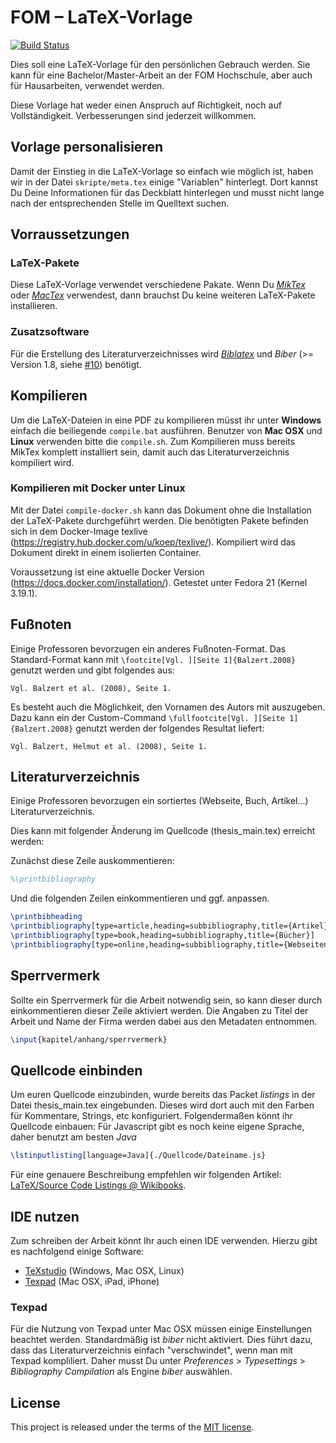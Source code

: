 # FOM – LaTeX-Vorlage

[![Build Status](https://travis-ci.org/andygrunwald/FOM-LaTeX-Template.svg?branch=master)](https://travis-ci.org/andygrunwald/FOM-LaTeX-Template)

Dies soll eine LaTeX-Vorlage für den persönlichen Gebrauch werden. Sie kann für eine Bachelor/Master-Arbeit an der FOM Hochschule, aber auch für Hausarbeiten, verwendet werden.

Diese Vorlage hat weder einen Anspruch auf Richtigkeit, noch auf Vollständigkeit. Verbesserungen sind jederzeit willkommen.

## Vorlage personalisieren

Damit der Einstieg in die LaTeX-Vorlage so einfach wie möglich ist, haben wir in der Datei ```skripte/meta.tex``` einige "Variablen" hinterlegt. Dort kannst Du Deine Informationen für das Deckblatt hinterlegen und musst nicht lange nach der entsprechenden Stelle im Quelltext suchen.

## Vorraussetzungen

### LaTeX-Pakete

Diese LaTeX-Vorlage verwendet verschiedene Pakate. Wenn Du _[MikTex](http://miktex.org/)_ oder _[MacTex](http://tug.org/mactex/)_ verwendest, dann brauchst Du keine weiteren LaTeX-Pakete installieren.

### Zusatzsoftware

Für die Erstellung des Literaturverzeichnisses wird _[Biblatex](http://www.ctan.org/pkg/biblatex)_ und _Biber_ (>= Version 1.8, siehe [#10](https://github.com/andygrunwald/FOM-LaTeX-Template/issues/10)) benötigt.

## Kompilieren

Um die LaTeX-Dateien in eine PDF zu kompilieren müsst ihr unter **Windows** einfach die beiliegende ```compile.bat``` ausführen. Benutzer von **Mac OSX** und **Linux** verwenden bitte die ```compile.sh```. Zum Kompilieren muss bereits MikTex komplett installiert sein, damit auch das Literaturverzeichnis kompiliert wird.

### Kompilieren mit Docker unter Linux

Mit der Datei ```compile-docker.sh``` kann das Dokument ohne die Installation der LaTeX-Pakete durchgeführt werden. Die benötigten Pakete befinden sich in dem Docker-Image texlive (https://registry.hub.docker.com/u/koep/texlive/). Kompiliert wird das Dokument direkt in einem isolierten Container.

Voraussetzung ist eine aktuelle Docker Version (https://docs.docker.com/installation/).
Getestet unter Fedora 21 (Kernel 3.19.1).

## Fußnoten

Einige Professoren bevorzugen ein anderes Fußnoten-Format. Das Standard-Format kann mit `\footcite[Vgl. ][Seite 1]{Balzert.2008}` genutzt werden und gibt folgendes aus:

```
Vgl. Balzert et al. (2008), Seite 1.
```

Es besteht auch die Möglichkeit, den Vornamen des Autors mit auszugeben. Dazu kann ein der Custom-Command `\fullfootcite[Vgl. ][Seite 1]{Balzert.2008}` genutzt werden der folgendes Resultat liefert:
```
Vgl. Balzert, Helmut et al. (2008), Seite 1.
```

## Literaturverzeichnis

Einige Professoren bevorzugen ein sortiertes (Webseite, Buch, Artikel...) Literaturverzeichnis.

Dies kann mit folgender Änderung im Quellcode (thesis_main.tex) erreicht werden:

Zunächst diese Zeile auskommentieren:

```latex
%\printbibliography
```

Und die folgenden Zeilen einkommentieren und ggf. anpassen.

```latex
\printbibheading
\printbibliography[type=article,heading=subbibliography,title={Artikel}]
\printbibliography[type=book,heading=subbibliography,title={Bücher}]
\printbibliography[type=online,heading=subbibliography,title={Webseiten}]
```
## Sperrvermerk

Sollte ein Sperrvermerk für die Arbeit notwendig sein, so kann dieser durch einkommentieren dieser Zeile aktiviert werden. Die Angaben zu Titel der Arbeit und Name der Firma werden dabei aus den Metadaten entnommen.

```latex
\input{kapitel/anhang/sperrvermerk}
```

## Quellcode einbinden

Um euren Quellcode einzubinden, wurde bereits das Packet *listings* in der Datei thesis_main.tex eingebunden.
Dieses wird dort auch mit den Farben für Kommentare, Strings, etc konfiguriert.
Folgendermaßen könnt ihr Quellcode einbauen:
Für Javascript gibt es noch keine eigene Sprache, daher benutzt am besten *Java*

```latex
\lstinputlisting[language=Java]{./Quellcode/Dateiname.js}
```

Für eine genauere Beschreibung empfehlen wir folgenden Artikel: [LaTeX/Source Code Listings @ Wikibooks](http://en.wikibooks.org/wiki/LaTeX/Source_Code_Listings).

## IDE nutzen

Zum schreiben der Arbeit könnt Ihr auch einen IDE verwenden. Hierzu gibt es nachfolgend einige Software:

- [TeXstudio](http://texstudio.sourceforge.net/) (Windows, Mac OSX, Linux)
- [Texpad](https://www.texpadapp.com/) (Mac OSX, iPad, iPhone)

### Texpad

Für die Nutzung von Texpad unter Mac OSX müssen einige Einstellungen beachtet werden. Standardmäßig ist _biber_ nicht aktiviert. Dies führt dazu, dass das Literaturverzeichnis einfach "verschwindet", wenn man mit Texpad kompliliert. Daher musst Du unter _Preferences_ > _Typesettings_ > _Bibliography Compilation_ als Engine _biber_ auswählen.

## License

This project is released under the terms of the [MIT license](http://en.wikipedia.org/wiki/MIT_License).